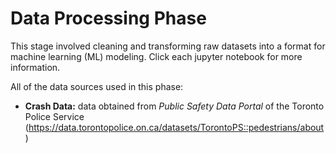 # Data Processing Phase

This stage involved cleaning and transforming raw datasets into a format for machine learning (ML) modeling. Click each jupyter notebook for more information.

All of the data sources used in this phase:

<ul>
  <li><b>Crash Data:</b> data obtained from <i>Public Safety Data Portal</i> of the Toronto Police Service (<a href="https://data.torontopolice.on.ca/datasets/TorontoPS::pedestrians/about">https://data.torontopolice.on.ca/datasets/TorontoPS::pedestrians/about</a>)</li>
</ul>


